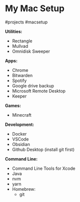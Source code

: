 # My Mac Setup
#projects #macsetup

**Utilities:**
- Rectangle
- Mullvad
- Omnidisk Sweeper

**Apps:**
- Chrome
- Bitwarden
- Spotify
- Google drive backup
- Microsoft Remote Desktop
- Keeper

**Games:**
- Minecraft

**Development:**
- Docker
- VSCode
- Obsidian
- Github Desktop (install git first)

**Command Line:**
- Command Line Tools for Xcode
- Java
- nvm
- yarn
- Homebrew:
  - git
